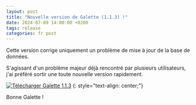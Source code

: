 ```yaml
---
layout: post
title: "Nouvelle version de Galette (1.1.3) !"
date: 2024-07-09 14:00:00 +0200
tags: release
categories: fr post
---
```


Cette version corrige uniquement un problème de mise à jour de la base de données. 

S'agissant d'un problème majeur déjà rencontré par plusieurs utilisateurs, j'ai préféré sortir une toute nouvelle version rapidement.

[![Télécharger Galette 1.1.3](https://img.shields.io/badge/1.1.3-Télécharger_Galette-ffb619.svg?logo=php&logoColor=white&style=for-the-badge)](https://galette.eu/download/galette-1.1.3.tar.bz2)
{: style="text-align: center;"}

Bonne Galette !
